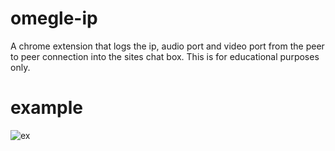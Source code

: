# omegle-ip
A chrome extension that logs the ip, audio port and video port from the peer to peer connection into the sites chat box.
This is for educational purposes only.

# example
![ex](http://borks.club/omegle.png)
